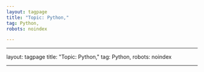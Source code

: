 ```yaml
---
layout: tagpage
title: "Topic: Python,"
tag: Python,
robots: noindex

---
```

---
layout: tagpage
title: "Topic: Python,"
tag: Python,
robots: noindex

---
